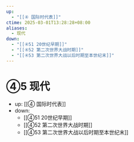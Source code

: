 ```yaml
---
up:
  - "[[④ 国际时代表]]"
ctime: 2025-03-01T13:28:28+08:00
aliases:
  - 现代
down:
  - "[[④51 20世纪早期]]"
  - "[[④52 第二次世界大战时期]]"
  - "[[④53 第二次世界大战以后时期至本世纪末]]"
---
```


# ④5 现代

- up: [[④ 国际时代表]]
- down:	
	- [[④51 20世纪早期]]
	- [[④52 第二次世界大战时期]]
	- [[④53 第二次世界大战以后时期至本世纪末]]
	
